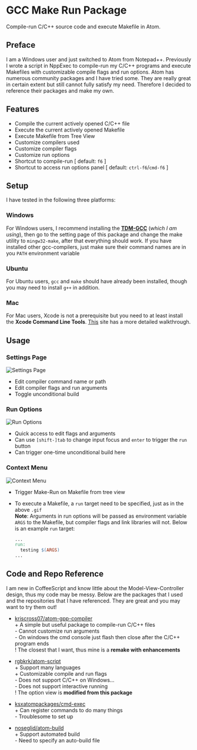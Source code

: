 # GCC Make Run Package

Compile-run C/C++ source code and execute Makefile in Atom.



## Preface

I am a Windows user and just switched to Atom from Notepad++. Previously I wrote a script in NppExec to compile-run my C/C++ programs and execute Makefiles with customizable compile flags and run options. Atom has numerous community packages and I have tried some. They are really great in certain extent but still cannot fully satisfy my need. Therefore I decided to reference their packages and make my own.



## Features

* Compile the current actively opened C/C++ file
* Execute the current actively opened Makefile
* Execute Makefile from Tree View
* Customize compilers used
* Customize compiler flags
* Customize run options
* Shortcut to compile-run [ default: `f6` ]
* Shortcut to access run options panel [ default: `ctrl-f6`/`cmd-f6` ]



## Setup
I have tested in the following three platforms:

### Windows
For Windows users, I recommend installing the [**TDM-GCC**](http://tdm-gcc.tdragon.net/) (*which I am using*), then go to the setting page of this package and change the make utility to `mingw32-make`, after that everything should work. If you have installed other gcc-compilers, just make sure their command names are in you `PATH` environment variable

### Ubuntu
For Ubuntu users, `gcc` and `make` should have already been installed, though you may need to install `g++` in addition.

### Mac
For Mac users, Xcode is not a prerequisite but you need to at least install the **Xcode Command Line Tools**. [This](http://railsapps.github.io/xcode-command-line-tools.html) site has a more detailed walkthrough.



## Usage

### Settings Page
![Settings Page](https://raw.githubusercontent.com/tomlau10/gcc-make-run/master/images/settings.gif)
* Edit compiler command name or path
* Edit compiler flags and run arguments
* Toggle unconditional build

### Run Options
![Run Options](https://raw.githubusercontent.com/tomlau10/gcc-make-run/master/images/options.gif)
* Quick access to edit flags and arguments
* Can use `[shift-]tab` to change input focus and `enter` to trigger the `run` button
* Can trigger one-time unconditional build here

### Context Menu
![Context Menu](https://raw.githubusercontent.com/tomlau10/gcc-make-run/master/images/menu.gif)
* Trigger Make-Run on Makefile from tree view
* To execute a Makefile, a `run` target need to be specified, just as in the above `.gif`  
  **Note**: Arguments in run options will be passed as environment variable `ARGS` to the Makefile, but compiler flags and link libraries will not. Below is an example `run` target:  

  ```Makefile
  ...
  run:
    testing $(ARGS)
  ...
  ```



## Code and Repo Reference
I am new in CoffeeScript and know little about the Model-View-Controller design, thus my code may be messy. Below are the packages that I used and the repositories that I have referenced. They are great and you may want to try them out!
* [kriscross07/atom-gpp-compiler](https://atom.io/packages/gpp-compiler)  
  \+ A simple but useful package to compile-run C/C++ files  
  \- Cannot customize run arguments  
  \- On windows the cmd console just flash then close after the C/C++ program ends  
  \! The closest that I want, thus mine is a **remake with enhancements**  

* [rgbkrk/atom-script](https://atom.io/packages/script)  
  \+ Support many languages  
  \+ Customizable compile and run flags  
  \- Does not support C/C++ on Windows...  
  \- Does not support interactive running  
  \! The option view is **modified from this package**  

* [ksxatompackages/cmd-exec](https://atom.io/packages/command-executor)  
  \+ Can register commands to do many things  
  \- Troublesome to set up  

* [noseglid/atom-build](https://atom.io/packages/build)  
  \+ Support automated build  
  \- Need to specify an auto-build file  

